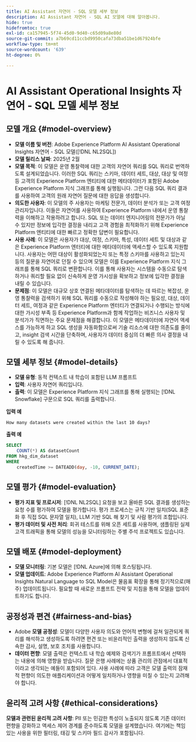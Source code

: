 ```yaml
---
title: AI Assistant 자연어 - SQL 모델 세부 정보
description: AI Assistant 자연어 - SQL AI 모델에 대해 알아봅니다.
hide: true
hidefromtoc: true
exl-id: ca157945-5f74-45d0-9d40-c65d09a8e80d
source-git-commit: a7b69cd11ccbd9950cafa73dba51be1d67924bfe
workflow-type: tm+mt
source-wordcount: '639'
ht-degree: 0%

---
```


# AI Assistant Operational Insights 자연어 - SQL 모델 세부 정보

## 모델 개요 {#model-overview}

* **모델 이름 및 버전**: Adobe Experience Platform AI Assistant Operational Insights 자연어 - SQL 모델([!DNL NL2SQL])
* **모델 릴리스 날짜**: 2025년 2월
* **모델 목적**: 이 모델은 운영 통찰력에 대한 고객의 자연어 쿼리를 SQL 쿼리로 번역하도록 설계되었습니다. 이러한 SQL 쿼리는 스키마, 데이터 세트, 대상, 대상 및 여정 등 고객의 Experience Platform 엔티티에 대한 메타데이터가 포함된 Adobe Experience Platform 지식 그래프를 통해 실행됩니다. 그런 다음 SQL 쿼리 결과를 사용하여 고객의 원래 자연어 질문에 대한 응답을 생성합니다.
* **의도한 사용자**: 이 모델의 주 사용자는 마케팅 전문가, 데이터 분석가 또는 고객 여정 관리자입니다. 이들은 자연어를 사용하여 Experience Platform 내에서 운영 통찰력을 이해하고 작용하려고 합니다. SQL 또는 데이터 엔지니어링의 전문가가 아닐 수 있지만 정보에 입각한 결정을 내리고 고객 경험을 최적화하기 위해 Experience Platform 엔티티에 대한 빠르고 정확한 답변이 필요합니다.
* **사용 사례**: 이 모델은 사용자가 대상, 여정, 스키마, 특성, 데이터 세트 및 대상과 같은 Experience Platform 엔터티에 대한 메타데이터에 액세스할 수 있도록 지원합니다. 사용자는 어떤 대상이 활성화되었는지 또는 특정 스키마를 사용하고 있는지 등의 질문을 자연어로 던질 수 있으며 모델은 이를 Experience Platform 지식 그래프를 통해 SQL 쿼리로 변환합니다. 이를 통해 사용자는 시스템을 수동으로 탐색하거나 쿼리할 필요 없이 신속하게 운영 가시성을 확보하고 정보에 입각한 결정을 내릴 수 있습니다.
* **문제점**: 이 모델은 대규모 상호 연결된 메타데이터를 탐색하는 데 따르는 복잡성, 운영 통찰력을 검색하기 위해 SQL 쿼리를 수동으로 작성해야 하는 필요성, 대상, 데이터 세트, 여정과 같은 Experience Platform 엔터티가 연결되거나 수행되는 방식에 대한 가시성 부족 등 Experience Platform과 함께 작업하는 비즈니스 사용자 및 분석가가 직면하는 주요 문제점을 해결합니다. 이 모델은 메타데이터에 자연어 액세스를 가능하게 하고 SQL 생성을 자동화함으로써 기술 리소스에 대한 의존도를 줄이고, insight 검색 시간을 단축하며, 사용자가 데이터 중심의 더 빠른 의사 결정을 내릴 수 있도록 해 줍니다.

## 모델 세부 정보 {#model-details}

* **모델 유형**: 동적 컨텍스트 내 학습이 포함된 LLM 프롬프트
* **입력**: 사용자 자연어 쿼리입니다.
* **출력**: 이 모델은 Experience Platform 지식 그래프를 통해 실행되는 [!DNL Snowflake] 구문으로 SQL 쿼리를 출력합니다.

**입력 예**

```console
How many datasets were created within the last 10 days?
```

**출력 예**

```SQL
SELECT
    COUNT(*) AS datasetCount 
FROM hkg_dim_dataset 
WHERE
    createdTime >= DATEADD(day, -10, CURRENT_DATE);
```

## 모델 평가 {#model-evaluation}

* **평가 지표 및 프로시저**: [!DNL NL2SQL] 요청을 보고 올바른 SQL 결과를 생성하는 요청 수를 평가하여 모델을 평가합니다. 평가 프로세스는 규칙 기반 일치(SQL 표준화 후 직접 SQL 문자열 일치), LLM 기반 SQL 해 찾기 및 사람 평가의 조합입니다.
* **평가 데이터 및 사전 처리**: 회귀 테스트를 위해 오픈 세트를 사용하며, 샘플링된 실제 고객 트래픽을 통해 모델의 성능을 모니터링하는 주별 주석 프로젝트도 있습니다.

## 모델 배포 {#model-deployment}

* **모델 모니터링**: 기본 모델은 [!DNL Azure]에 의해 호스팅됩니다.
* **모델 업데이트**: Adobe Experience Platform AI Assistant Operational Insights Natural Language to SQL Model은 물음표 확장을 통해 정기적으로(매주) 업데이트됩니다. 필요할 때 새로운 프롬프트 전략 및 지침을 통해 모델을 업데이트하기도 합니다.

## 공정성과 편견 {#fairness-and-bias}

* Adobe **모델 공정성**: 모델이 다양한 사용자 의도와 언어적 변형에 걸쳐 일관되게 쿼리를 해석하고 생성하도록 하려면 편견 또는 비윤리적인 출력을 생성하지 않도록 신속한 감사, 설명, 보호 조치를 사용합니다.
* **데이터 편향**: 모델 출력은 컨텍스트 내 학습 예제와 검색기가 프롬프트에서 선택하는 내용에 의해 영향을 받습니다. 질문 은행 사례에는 상품 관리의 관점에서 대표적이라고 생각되는 예들이 포함되어 있다. 사용 사례에 따라 고객은 모델 출력의 잠재적 편향이 의도한 애플리케이션과 어떻게 일치하거나 영향을 미칠 수 있는지 고려해야 합니다.

## 윤리적 고려 사항 {#ethical-considerations}

**모델과 관련된 윤리적 고려 사항**: PII 또는 민감한 특성이 노출되지 않도록 기존 데이터 편향을 강화하고 액세스 제어 경계를 준수하도록 모델을 설계했습니다. 여기에는 책임 있는 사용을 위한 필터링, 태깅 및 스키마 필드 감사가 포함됩니다.
